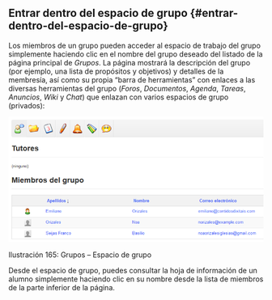 ## Entrar dentro del espacio de grupo {#entrar-dentro-del-espacio-de-grupo}

Los miembros de un grupo pueden acceder al espacio de trabajo del grupo simplemente haciendo clic en el nombre del grupo deseado del listado de la página principal de _Grupos_. La página mostrará la descripción del grupo (por ejemplo, una lista de propósitos y objetivos) y detalles de la membresía, así como su propia “barra de herramientas” con enlaces a las diversas herramientas del grupo (_Foros_, _Documentos_, _Agenda_, _Tareas_, _Anuncios_, _Wiki_ y _Chat_) que enlazan con varios espacios de grupo (privados):

![](../assets/images217.png)

Ilustración 165: Grupos – Espacio de grupo

Desde el espacio de grupo, puedes consultar la hoja de información de un alumno simplemente haciendo clic en su nombre desde la lista de miembros de la parte inferior de la página.